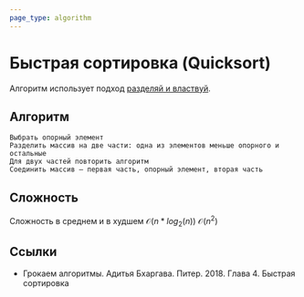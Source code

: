 ```yaml
---
page_type: algorithm
---
```

# Быстрая сортировка (Quicksort)

Алгоритм использует подход [разделяй и властвуй](20221027001332.md).

## Алгоритм

```
Выбрать опорный элемент
Разделить массив на две части: одна из элементов меньше опорного и остальные
Для двух частей повторить алгоритм
Соединить массив — первая часть, опорный элемент, вторая часть
```
## Сложность

Сложность в среднем и в худшем $\mathcal{O}(n*log_2(n))$ $\mathcal{O}(n^2)$

## Ссылки

* Грокаем алгоритмы. Адитья Бхаргава. Питер. 2018. Глава 4. Быстрая сортировка

